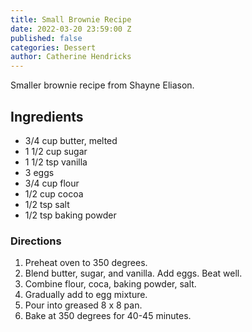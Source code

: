 ```yaml
---
title: Small Brownie Recipe
date: 2022-03-20 23:59:00 Z
published: false
categories: Dessert
author: Catherine Hendricks
---
```


Smaller brownie recipe from Shayne Eliason.

## Ingredients
* 3/4 cup butter, melted
* 1 1/2 cup sugar
* 1 1/2 tsp vanilla
* 3 eggs
* 3/4 cup flour
* 1/2 cup cocoa
* 1/2 tsp salt
* 1/2 tsp baking powder

### Directions
1. Preheat oven to 350 degrees.
2. Blend butter, sugar, and vanilla. Add eggs. Beat well.
3. Combine flour, coca, baking powder, salt. 
4. Gradually add to egg mixture.
5. Pour into greased 8 x 8 pan. 
6. Bake at 350 degrees for 40-45 minutes. 

